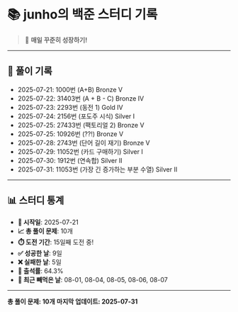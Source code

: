# 📚 junho의 백준 스터디 기록

> 🎯 **매일 꾸준히 성장하기!**

---

## 📅 풀이 기록

- 2025-07-21: 1000번 (A+B) Bronze V
- 2025-07-22: 31403번 (A + B - C) Bronze IV
- 2025-07-23: 2293번 (동전 1) Gold IV
- 2025-07-24: 2156번 (포도주 시식) Silver I
- 2025-07-25: 27433번 (팩토리얼 2) Bronze V
- 2025-07-25: 10926번 (??!) Bronze V
- 2025-07-28: 2743번 (단어 길이 재기) Bronze V
- 2025-07-29: 11052번 (카드 구매하기) Silver I
- 2025-07-30: 1912번 (연속합) Silver II
- 2025-07-31: 11053번 (가장 긴 증가하는 부분 수열) Silver II

---

## 📊 스터디 통계

- **📅 시작일**: 2025-07-21
- **📈 총 풀이 문제**: 10개
- **⏱️ 도전 기간**: 15일째 도전 중!
- **✅ 성공한 날**: 9일
- **❌ 실패한 날**: 5일
- **🎯 출석률**: 64.3%
- **📝 최근 빼먹은 날**: 08-01, 08-04, 08-05, 08-06, 08-07

---

**총 풀이 문제: 10개**
**마지막 업데이트: 2025-07-31**
